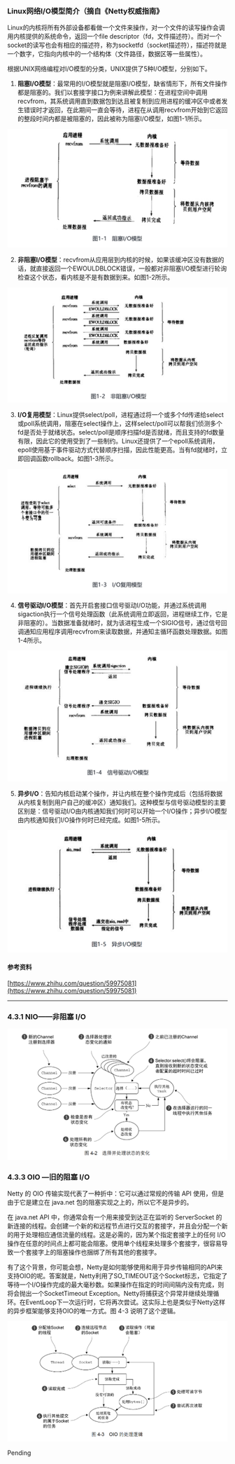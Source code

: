 ### Linux网络I/O模型简介（摘自《Netty权威指南》

Linux的内核将所有外部设备都看做一个文件来操作，对一个文件的读写操作会调用内核提供的系统命令，返回一个file descriptor（fd，文件描述符）。而对一个socket的读写也会有相应的描述符，称为socketfd（socket描述符），描述符就是一个数字，它指向内核中的一个结构体（文件路径，数据区等一些属性）。

根据UNIX网络编程对I/O模型的分类，UNIX提供了5种I/O模型，分别如下。

1. **阻塞I/O模型**：最常用的I/O模型就是阻塞I/O模型，缺省情形下，所有文件操作都是阻塞的。我们以套接字接口为例来讲解此模型：在进程空间中调用recvfrom，其系统调用直到数据包到达且被复制到应用进程的缓冲区中或者发生错误时才返回，在此期间一直会等待，进程在从调用recvfrom开始到它返回的整段时间内都是被阻塞的，因此被称为阻塞I/O模型，如图1-1所示。

![](images/2022-12-17-23-20-22.png)

2. **非阻塞I/O模型**：recvfrom从应用层到内核的时候，如果该缓冲区没有数据的话，就直接返回一个EWOULDBLOCK错误，一般都对非阻塞I/O模型进行轮询检查这个状态，看内核是不是有数据到来。如图1-2所示。

![](images/2022-12-17-23-21-42.png)

3. **I/O复用模型**：Linux提供select/poll，进程通过将一个或多个fd传递给select或poll系统调用，阻塞在select操作上，这样select/poll可以帮我们侦测多个fd是否处于就绪状态。select/poll是顺序扫描fd是否就绪，而且支持的fd数量有限，因此它的使用受到了一些制约。Linux还提供了一个epoll系统调用，epoll使用基于事件驱动方式代替顺序扫描，因此性能更高。当有fd就绪时，立即回调函数rollback。如图1-3所示。

![](images/2022-12-17-23-22-40.png)

4. **信号驱动I/O模型**：首先开启套接口信号驱动I/O功能，并通过系统调用sigaction执行一个信号处理函数（此系统调用立即返回，进程继续工作，它是非阻塞的）。当数据准备就绪时，就为该进程生成一个SIGIO信号，通过信号回调通知应用程序调用recvfrom来读取数据，并通知主循环函数处理数据。如图1-4所示。

![](images/2022-12-17-23-23-20.png)

5. **异步I/O**：告知内核启动某个操作，并让内核在整个操作完成后（包括将数据从内核复制到用户自己的缓冲区）通知我们。这种模型与信号驱动模型的主要区别是：信号驱动I/O由内核通知我们何时可以开始一个I/O操作；异步I/O模型由内核通知我们I/O操作何时已经完成。如图1-5所示。

![](images/2022-12-17-23-24-30.png)

#### 参考资料

[https://www.zhihu.com/question/59975081](https://www.zhihu.com/question/59975081)

---

### 4.3.1 NIO——非阻塞 I/O

![](images/2022-12-17-11-14-09.png)

### 4.3.3 OIO —旧的阻塞 I/O

Netty 的 OIO 传输实现代表了一种折中：它可以通过常规的传输 API 使用，但是由于它是建立在 java.net 包的阻塞实现之上的，所以它不是异步的。

在 java.net API 中，你通常会有一个用来接受到达正在监听的 ServerSocket 的新连接的线程。会创建一个新的和远程节点进行交互的套接字，并且会分配一个新的用于处理相应通信流量的线程。这是必需的，因为某个指定套接字上的任何 I/O 操作在任意的时间点上都可能会阻塞。使用单个线程来处理多个套接字，很容易导致一个套接字上的阻塞操作也捆绑了所有其他的套接字。

有了这个背景，你可能会想，Netty是如何能够使用和用于异步传输相同的API来支持OIO的呢。答案就是，Netty利用了SO_TIMEOUT这个Socket标志，它指定了等待一个I/O操作完成的最大毫秒数。如果操作在指定的时间间隔内没有完成，则将会抛出一个SocketTimeout Exception。Netty将捕获这个异常并继续处理循环。在EventLoop下一次运行时，它将再次尝试。这实际上也是类似于Netty这样的异步框架能够支持OIO的唯一方式。图 4-3 说明了这个逻辑。

![](images/2022-12-17-11-18-03.png)

Pending